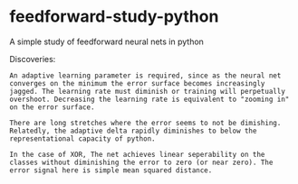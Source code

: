 # feedforward-study-python
A simple study of feedforward neural nets in python

Discoveries:

    An adaptive learning parameter is required, since as the neural net converges on the minimum the error surface becomes increasingly jagged. The learning rate must diminish or training will perpetually overshoot. Decreasing the learning rate is equivalent to "zooming in" on the error surface.

    There are long stretches where the error seems to not be dimishing. Relatedly, the adaptive delta rapidly diminishes to below the representational capacity of python.

    In the case of XOR, The net achieves linear seperability on the classes without diminishing the error to zero (or near zero). The error signal here is simple mean squared distance.
